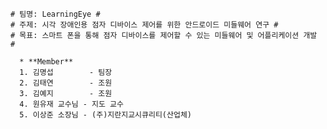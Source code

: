     # 팀명: LearningEye #
    # 주제: 시각 장애인용 점자 디바이스 제어를 위한 안드로이드 미들웨어 연구 #
    # 목표: 스마트 폰을 통해 점자 디바이스를 제어할 수 있는 미들웨어 및 어플리케이션 개발 #

      * **Member**
      1. 김명섭        - 팀장
      2. 김태연        - 조원
      3. 김예지        - 조원
      4. 원유재 교수님 - 지도 교수
      5. 이상준 소장님 - (주)지란지교시큐리티(산업체)
